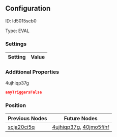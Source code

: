 # <nil>
## Configuration
ID:  ld5015scb0

Type: EVAL 


### Settings
| Setting | Value  |
| :------------------------ | ---------------------------------------- |
 




### Additional Properties
4ujhiqp37g
 ```json 
anyTriggersFalse
```




### Position
| Previous Nodes | Future Nodes |
| :------------- | ------------ |
| [scja20ci5q](./scja20ci5q.md) | [4ujhiqp37g](./4ujhiqp37g.md), [40jmo5fihf](./40jmo5fihf.md) |